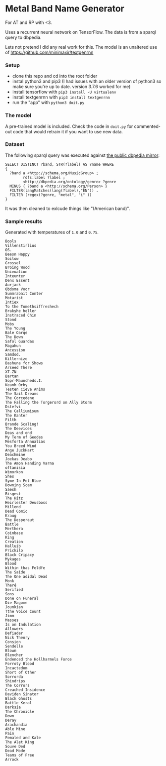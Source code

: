 # Metal Band Name Generator
For AT and RP with <3.

Uses a recurrent neural network on TensorFlow. The data is from a sparql query to dbpedia.

Lets not pretend I did any real work for this. The model is an unaltered use of https://github.com/minimaxir/textgenrnn

### Setup
* clone this repo and cd into the root folder
* instal python3 and pip3 (I had issues with an older version of python3 so make sure you're up to date. version 3.7.6 worked for me)
* install tensorflow with `pip3 install -U virtualenv`
* install textgenrnn with `pip3 install textgenrnn`
* run the "app" with `python3 doit.py`

### The model
A pre-trained model is included. Check the code in `doit.py` for commented-out code that would retrain it if you want to use new data.

### Dataset
The following sparql query was executed against [the public dbpedia mirror](http://dbpedia.org/sparql):

```
SELECT DISTINCT ?band, STR(?label) AS ?name WHERE
{
  ?band a <http://schema.org/MusicGroup> ;
        rdfs:label ?label ;
        <http://dbpedia.org/ontology/genre> ?genre
  MINUS { ?band a <http://schema.org/Person> }
  FILTER(langMatches(lang(?label),"EN")) .
  FILTER (regex(?genre, "metal", "i" ))
}
```

It was then cleaned to exlcude things like "(American band)".

### Sample results
Generated with temperatures of `1.0` and `0.75`.

```
Bools
Villenstirlius
OS.
Beesn Happy
Soilow
Grossel
Broing Wood
Univoation
Inteunter
Denx Essent
Aurjack
Obdoma Voor
Summrabait Conter
Motarist
Intiex
To the Tomethsiffreshech
Brakyhe heller
Instraced Chin
Stond
Mobs
The Young
Bale Oarqe
The Down
Safol Guardas
Magahun
Ancession
Samdod.
Killernize
Bashune for Shows
Arseed There
XT-ZN
Bartan
Sopr-Mauncheds.I.
Keanh Orby
Testen Cieve Anims
The Sail Dreams
The Corcedene
The Falling the Torgerord on Ally Storm
Dstefvi
The Calliumisum
The Kanter
Filth
Brande Scaling!
The Deevices
Deas and end
My Term of Geodes
Mesforta Annualias
You Breed Wind
Ange JuckHart
Deachmine
Joekas Deabo
The Amon Handing Varna
oftanisia
Wimorkon
Shes
Syme In Pet Blue
Downing Scam
Saesh
Bisgest
The Hitz
Heirlester Deusboss
Millend
Dead Comic
Kraug
The Desperaut
Battle
Merthera
Coinbase
King
Creation
Halluib
Prickilo
Black Cripacy
Mykages
Blood
Within thas Feldfe
The Saide
The One adidal Dead
Monk
Theré
Serified
Sons
Done on Funeral
Die Magome
Jounkian
Tthe Voice Count
Jimm
Masses
Is on Indulation
Allowers
Defiader
Nick Theory
Consion
Sendelle
Blown
Blencher
Endenced the Hollharmels Force
Forroty Blood
Incactedom
Short of Other
Sorrorda
Shindrips
The Corrors
Creached Insidence
Daviden Sinator
Black Ghosts
Battle Keral
Darksia
The Chronicle
Down
Deray
Arachandia
Able Mine
Pain
Femaled and Kale
The Alet King
Souve Ded
Dead Mode
Teams of Free
Arrock
```